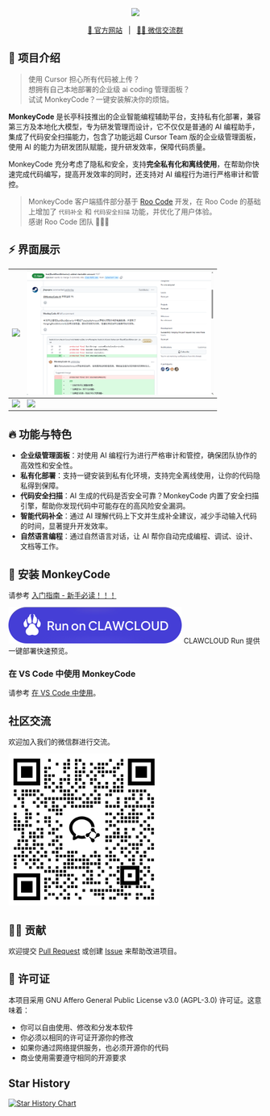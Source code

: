 <p align="center">
  <img src="/images/banner.png" width="400" />
</p>

<p align="center">
  <a target="_blank" href="https://monkeycode.docs.baizhi.cloud/">📖 官方网站</a> &nbsp; | &nbsp;
  <a target="_blank" href="/images/wechat.png">🙋‍♂️ 微信交流群</a>
</p>

## 👋 项目介绍

> 使用 Cursor 担心所有代码被上传？  
> 想拥有自己本地部署的企业级 ai coding 管理面板？  
> 试试 MonkeyCode？一键安装解决你的烦恼。  

**MonkeyCode** 是长亭科技推出的企业智能编程辅助平台，支持私有化部署，兼容第三方及本地化大模型，专为研发管理而设计，它不仅仅是普通的 AI 编程助手，集成了代码安全扫描能力，包含了功能远超 Cursor Team 版的企业级管理面板，使用 AI 的能力为研发团队赋能，提升研发效率，保障代码质量。

MonkeyCode 充分考虑了隐私和安全，支持**完全私有化和离线使用**，在帮助你快速完成代码编写，提高开发效率的同时，还支持对 AI 编程行为进行严格审计和管控。

> MonkeyCode 客户端插件部分基于 [Roo Code](https://github.com/RooCodeInc/Roo-Code) 开发，在 Roo Code 的基础上增加了 `代码补全` 和 `代码安全扫描` 功能，并优化了用户体验。  
> 感谢 Roo Code 团队 🙏🙏🙏

## ⚡️ 界面展示

| <img src="/images/screenshot-1.png" width=370 /> | <img src="/images/screenshot-2.png" width=370 /> |
| ------------------------------------------------ | ------------------------------------------------ |
| <img src="/images/screenshot-3.png" width=370 /> | <img src="/images/screenshot-4.png" width=370 /> |

## 🔥 功能与特色

- **企业级管理面板**：对使用 AI 编程行为进行严格审计和管控，确保团队协作的高效性和安全性。
- **私有化部署**：支持一键安装到私有化环境，支持完全离线使用，让你的代码隐私得到保障。
- **代码安全扫描**：AI 生成的代码是否安全可靠？MonkeyCode 内置了安全扫描引擎，帮助你发现代码中可能存在的高风险安全漏洞。
- **智能代码补全**：通过 AI 理解代码上下文并生成补全建议，减少手动输入代码的时间，显著提升开发效率。
- **自然语言编程**：通过自然语言对话，让 AI 帮你自动完成编程、调试、设计、文档等工作。

## 🚀 安装 MonkeyCode

请参考 [入门指南 - 新手必读！！！](https://monkeycode.docs.baizhi.cloud/node/0197be94-c6c1-737a-a0ca-01cd9c81e833)

[![](https://raw.githubusercontent.com/ClawCloud/Run-Template/refs/heads/main/Run-on-ClawCloud.svg)](https://template.run.claw.cloud/?openapp=system-fastdeploy%3FtemplateName%3Dmonkeycode)  CLAWCLOUD Run 提供一键部署快速预览。

### 在 VS Code 中使用 MonkeyCode

请参考 [在 VS Code 中使用](https://monkeycode.docs.baizhi.cloud/node/0197e39a-14e7-79db-8e25-6d775407a85b)。

## 社区交流

欢迎加入我们的微信群进行交流。

<img src="/images/wechat.png" width="300" />

## 🙋‍♂️ 贡献

欢迎提交 [Pull Request](https://github.com/chaitin/MonkeyCode/pulls) 或创建 [Issue](https://github.com/chaitin/MonkeyCode/issues) 来帮助改进项目。


## 📝 许可证

本项目采用 GNU Affero General Public License v3.0 (AGPL-3.0) 许可证。这意味着：

- 你可以自由使用、修改和分发本软件
- 你必须以相同的许可证开源你的修改
- 如果你通过网络提供服务，也必须开源你的代码
- 商业使用需要遵守相同的开源要求

## Star History

[![Star History Chart](https://api.star-history.com/svg?repos=chaitin/MonkeyCode&type=Timeline)](https://www.star-history.com/#chaitin/MonkeyCode&Timeline)
